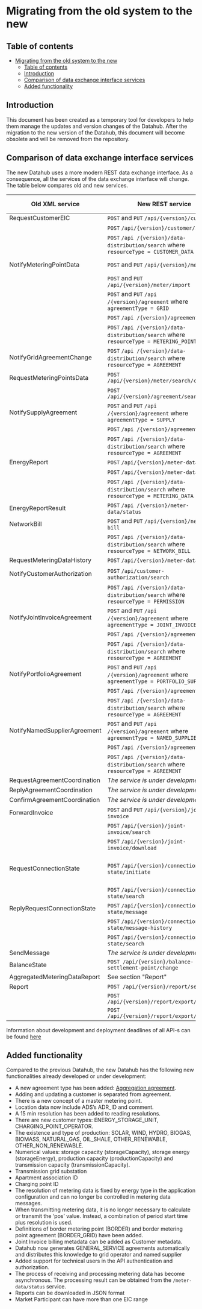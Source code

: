 ﻿# Migrating from the old system to the new

## Table of contents

- [Migrating from the old system to the new](#migrating-from-the-old-system-to-the-new)
  - [Table of contents](#table-of-contents)
  - [Introduction](#introduction)
  - [Comparison of data exchange interface services](#comparison-of-data-exchange-interface-services)
  - [Added functionality](#added-functionality)

## Introduction

This document has been created as a temporary tool for developers to help them manage the updates and version changes of the Datahub. After the migration to the new version of the Datahub, this document will become obsolete and will be removed from the repository.

## Comparison of data exchange interface services

The new Datahub uses a more modern REST data exchange interface. As a consequence, all the services of the data exchange interface will change. The table below compares old and new services.

| Old XML service              | New REST service                                                                        | Link to the API                                                                                      |
|------------------------------|-----------------------------------------------------------------------------------------|------------------------------------------------------------------------------------------------------|
| RequestCustomerEIC           | `POST` and `PUT` `/api/{version}/customer`                                              | [Customer EIC](04-customer-eic.md)                                                                   |
|                              | `POST` `/api/{version}/customer/search`                                                 | [Customer EIC](04-customer-eic.md)                                                                   |
|                              | `POST` `/api /{version}/data-distribution/search` where `resourceType = CUSTOMER_DATA`  | [Data distribution](30-data-distribution.md)                                                         |
| NotifyMeteringPointData      | `POST` and `PUT` `/api/{version}/meter`                                                 | [Metering point](05-metering-point.md)                                                               |
|                              | `POST` and `PUT` `/api/{version}/meter/import`                                          |                                                                                                      |
|                              | `POST` and `PUT` `/api /{version}/agreement` where `agreementType = GRID`               | [Agreements](06-agreements.md)                                                                       |
|                              | `POST` `/api /{version}/agreement/delete`                                               |                                                                                                      |
|                              | `POST` `/api /{version}/data-distribution/search` where `resourceType = METERING_POINT` | [Data distribution](30-data-distribution.md)                                                         |
| NotifyGridAgreementChange    | `POST` `/api /{version}/data-distribution/search` where `resourceType = AGREEMENT`      | [Data distribution](30-data-distribution.md)                                                         |
| RequestMeteringPointsData    | `POST` `/api/{version}/meter/search/customer`                                           | [Metering point](05-metering-point.md)                                                               |
|                              | `POST` `/api/{version}/agreement/search/meter`                                          | [Agreements](06-agreements.md)                                                                       |
| NotifySupplyAgreement        | `POST` and `PUT` `/api /{version}/agreement` where `agreementType = SUPPLY`             | [Agreements](06-agreements.md)                                                                       |
|                              | `POST` `/api /{version}/agreement/delete`                                               |                                                                                                      |
|                              | `POST` `/api /{version}/data-distribution/search` where `resourceType = AGREEMENT`      | [Data distribution](30-data-distribution.md)                                                         |
| EnergyReport                 | `POST` `/api/{version}/meter-data`                                                      | [Metering data](12-metering-data.md)                                                                 |
|                              | `POST` `/api/{version}/meter-data/import`                                               |                                                                                                      |
|                              | `POST` `/api /{version}/data-distribution/search` where `resourceType = METERING_DATA`  | [Data distribution](30-data-distribution.md)                                                         |
| EnergyReportResult           | `POST` `/api /{version}/meter-data/status`                                              | [Metering data](12-metering-data.md)                                                                 |
| NetworkBill                  | `POST` and `PUT` `/api/{version}/network-bill`                                          | [Network bill](13-network-bill.md)                                                                   |
|                              | `POST` `/api /{version}/data-distribution/search` where `resourceType = NETWORK_BILL`   | [Data distribution](30-data-distribution.md)                                                         |
| RequestMeteringDataHistory   | `POST` `/api/{version}/meter-data/search`                                               | [Metering data](12-metering-data.md)                                                                 |
| NotifyCustomerAuthorization  | `POST` `/api/customer-authorization/search`                                             | [Customer authorization](15-customer-authorization.md)                                               |
|                              | `POST` `/api /{version}/data-distribution/search` where `resourceType = PERMISSION`     | [Data distribution](30-data-distribution.md)                                                         |
| NotifyJointInvoiceAgreement  | `POST` and `PUT` `/api /{version}/agreement` where `agreementType = JOINT_INVOICE`      | [Agreements](06-agreements.md)                                                                       |
|                              | `POST` `/api /{version}/agreement/delete`                                               |                                                                                                      |
|                              | `POST` `/api /{version}/data-distribution/search` where `resourceType = AGREEMENT`      | [Data distribution](30-data-distribution.md)                                                         |
| NotifyPortfolioAgreement     | `POST` and `PUT` `/api /{version}/agreement` where `agreementType = PORTFOLIO_SUPPLIER` | [Agreements](06-agreements.md)                                                                       |
|                              | `POST` `/api /{version}/agreement/delete`                                               |                                                                                                      |
|                              | `POST` `/api /{version}/data-distribution/search` where `resourceType = AGREEMENT`      | [Data distribution](30-data-distribution.md)                                                         |
| NotifyNamedSupplierAgreement | `POST` and `PUT` `/api /{version}/agreement` where `agreementType = NAMED_SUPPLIER`     | [Agreements](06-agreements.md)                                                                       |
|                              | `POST` `/api /{version}/agreement/delete`                                               |                                                                                                      |
|                              | `POST` `/api /{version}/data-distribution/search` where `resourceType = AGREEMENT`      | [Data distribution](30-data-distribution.md)                                                         |
| RequestAgreementCoordination | *The service is under development*                                                      | -                                                                                                    |
| ReplyAgreementCoordination   | *The service is under development*                                                      | -                                                                                                    |
| ConfirmAgreementCoordination | *The service is under development*                                                      | -                                                                                                    |
| ForwardInvoice               | `POST` and `PUT` `/api/{version}/joint-invoice`                                         | [Joint invoice](14-joint-invoice.md)                                                                 |
|                              | `POST` `/api/{version}/joint-invoice/search`                                            |                                                                                                      |
|                              | `POST` `/api/{version}/joint-invoice/download`                                          |                                                                                                      |
| RequestConnectionState       | `POST` `/api/{version}/connection-state/initiate`                                       | [Connecting to and disconnecting from the grid](21-connection-to-and-disconnecting-from-the-grid.md) |
|                              | `POST` `/api/{version}/connection-state/search`                                         |                                                                                                      |
| ReplyRequestConnectionState  | `POST` `/api/{version}/connection-state/message`                                        |                                                                                                      |
|                              | `POST` `/api/{version}/connection-state/message-history`                                |                                                                                                      |
|                              | `POST` `/api/{version}/connection-state/search`                                         |                                                                                                      |
| SendMessage                  | *The service is under development*                                                      | -                                                                                                    |
| BalanceState                 | `POST /api/{version}/balance-settlement-point/change`                                   | [Balance area](10-balance-area.md)                                                                   |
| AggregatedMeteringDataReport | See section "Report"                                                                    | [Reports](20-reports.md)                                                                             |
| Report                       | `POST /api/{version}/report/search`                                                     | [Reports](20-reports.md)                                                                             |
|                              | `POST /api/{version}/report/export/xlsx`                                                | -                                                                                                    |
|                              | `POST /api/{version}/report/export/json`                                                | -                                                                                                    |

Information about development and deployment deadlines of all API-s can be found [here](50-roadmap.md)

## Added functionality

Compared to the previous Datahub, the new Datahub has the following new functionalities already developed or under development:

- A new agreement type has been added: [Aggregation agreement](06.6-aggregation-agreement.md).
- Adding and updating a customer is separated from agreement.
- There is a new concept of a master metering point.
- Location data now include ADS’s ADR_ID and comment.
- A 15 min resolution has been added to reading resolutions.
- There are new customer types: ENERGY_STORAGE_UNIT, CHARGING_POINT_OPERATOR.
- The existence and type of production: SOLAR, WIND, HYDRO, BIOGAS, BIOMASS, NATURAL_GAS, OIL_SHALE, OTHER_RENEWABLE, OTHER_NON_RENEWABLE.
- Numerical values: storage capacity (storageCapacity), storage energy (storageEnergy), production capacity (productionCapacity) and transmission capacity (transmissionCapacity).
- Transmission grid substation
- Apartment association ID
- Charging point ID
- The resolution of metering data is fixed by energy type in the application configuration and can no longer be controlled in metering data messages.
- When transmitting metering data, it is no longer necessary to calculate or transmit the ‘pos’ value. Instead, a combination of period start time plus resolution is used.
- Definitions of border metering point (BORDER) and border metering point agreement (BORDER_GRID) have been added.
- Joint Invoice billing metadata can be added as Customer metadata.
- Datahub now generates GENERAL_SERVICE agreements automatically and distributes this knowledge to grid operator and named supplier
- Added support for technical users in the API authentication and authorization.
- The process of receiving and processing metering data has become asynchronous. The processing result can be obtained from the `/meter-data/status` service.
- Reports can be downloaded in JSON format
- Market Participant can have more than one EIC range
